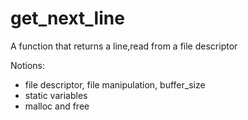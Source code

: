 # get_next_line

A function that returns a line,read from a file descriptor

Notions:
- file descriptor, file manipulation, buffer_size
- static variables
- malloc and free
